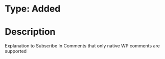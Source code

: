 # Type: Added

# Description

Explanation to Subscribe In Comments that only native WP comments are supported
